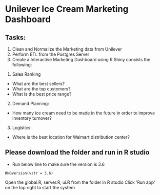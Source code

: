 # Unilever Ice Cream Marketing Dashboard
## Tasks:
1. Clean and Normalize the Marketing data from Unilever
2. Perform ETL from the Postgres Server
3. Create a Interactive Marketing Dashboard using R Shiny consists the following:

1) Sales Ranking
- What are the best sellers?
- What are the top customers?
- What is the best price range?

2) Demand Planning: 
- How many ice cream need to be made in the future in order to improve inventory turnover?

3) Logistics: 
- Where is the best location for Walmart distribution center?


## Please download the folder and run in R studio
- Run below line to make sure the version is 3.6
```
RNGversion(vstr = 3.6)
```
Open the global.R, server.R, ui.R from the folder in R studio
Click 'Run app' on the top right to start the system
